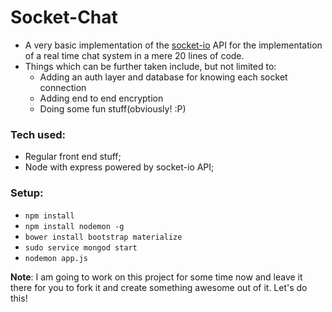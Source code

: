 # Socket-Chat
+ A very basic implementation of the [socket-io](https://socket.io) API for the implementation of a real time chat system in a mere 20 lines of code.
+ Things which can be further taken include, but not limited to:
    + Adding an auth layer and database for knowing each socket connection
    + Adding end to end encryption
    + Doing some fun stuff(obviously! :P)

### Tech used:
+ Regular front end stuff;
+ Node with express powered by socket-io API;

### Setup:
+ `npm install`
+ `npm install nodemon -g`
+ `bower install bootstrap materialize`
+ `sudo service mongod start`
+  `nodemon app.js`


**Note**: I am going to work on this project for some time now and leave it there for you to fork it and create something awesome out of it. Let's do this! 
